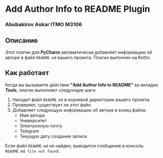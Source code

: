 # Add Author Info to README Plugin

### Abubakirov Askar ITMO M3106

## Описание
Этот плагин для **PyCharm** автоматически добавляет информацию об авторе в файл `README.md` вашего проекта. Плагин выполнен на Kotlin.

## Как работает
Когда вы вызываете действие **"Add Author Info to README"** во вкладке ***Tools***, плагин выполняет следующие шаги:
1. Находит файл `README.md` в корневой директории вашего проекта.
2. Проверяет, существует ли этот файл.
3. Добавляет следующую информацию об авторе в конец файла:
    - Имя автора
    - Университет
    - Электронную почту
    - Telegram
    - Текущую дату создания записи

Если файл `README.md` не найден, выводится сообщение в консоль: `README.md file not found`.
